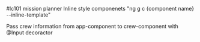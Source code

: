 #lc101 mission planner
Inline style componenets "ng g c {component name} --inline-template"

Pass crew information from app-component to crew-component with @Input decoractor
